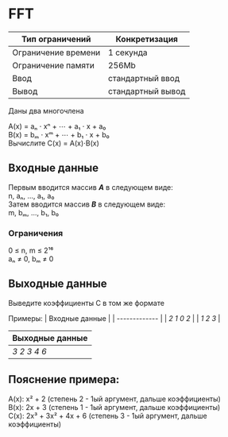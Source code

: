 # FFT
| Тип ограничений  | Конкретизация |
| ------------- | ------------- |
| Ограничение времени | 1 секунда  |
| Ограничение памяти  | 256Mb  |
| Ввод  | 	стандартный ввод |
| Вывод  | 	стандартный вывод |


Даны два многочлена

A(x) = aₙ ⋅ xⁿ + ⋯ + a₁ ⋅ x + a₀\
B(x) = bₘ ⋅ xᵐ + ⋯ + b₁ ⋅ x + b₀\
Вычислите C(x) = A(x)⋅B(x)

## Входные данные
Первым вводится массив ***A*** в следующем виде:\
n, aₙ, ..., a₁, a₀\
Затем вводится массив ***B*** в следующем виде:\
m, bₘ, ..., b₁, b₀
### Ограничения
0 ≤ n, m ≤ 2¹⁶\
aₙ ≠ 0, bₘ ≠ 0

## Выходные данные
Выведите коэффициенты C в том же формате

Примеры:
| Входные данные |
| ------------- |
| *2 1 0 2* |
| *1 2 3* |

| Выходные данные |
| ------------- |
| *3 2 3 4 6* |

## Пояснение примера:
A(x): x² + 2 (степень 2 - 1ый аргумент, дальше коэффициенты)\
B(x): 2x + 3 (степень 1 - 1ый аргумент, дальше коэффициенты)\
C(x): 2x³ +  3x² + 4x + 6 (степень 3 - 1ый аргумент, дальше коэффициенты)
